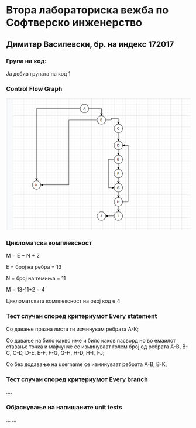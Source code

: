 # Втора лабораториска вежба по Софтверско инженерство

## Димитар Василевски, бр. на индекс 172017

### Група на код: 

Ја добив групата на код 1

###  Control Flow Graph

![](Control%20Flow%20Graph.png) 

### Цикломатска комплексност

M = E − N + 2

E = број на ребра = 13

N = број на темиња = 11

M = 13-11+2 = 4

Цикломатската комплексност на овој код е 4

### Тест случаи според критериумот  Every statement 

Со давање празна листа ги изминувам ребрата А-К;

Со давање на било какво име и било каков пасворд но во емаилот ставање точка и мајмунче
се изминуваат голем број од ребрата A-B, B-C, C-D, D-E, E-F, F-G, G-H, H-D, H-I, I-J;

Со без додавање на username се изминуваат ребрата A-B, B-K;

### Тест случаи според критериумот Every branch

.... 

### Објаснување на напишаните unit tests

...
...
